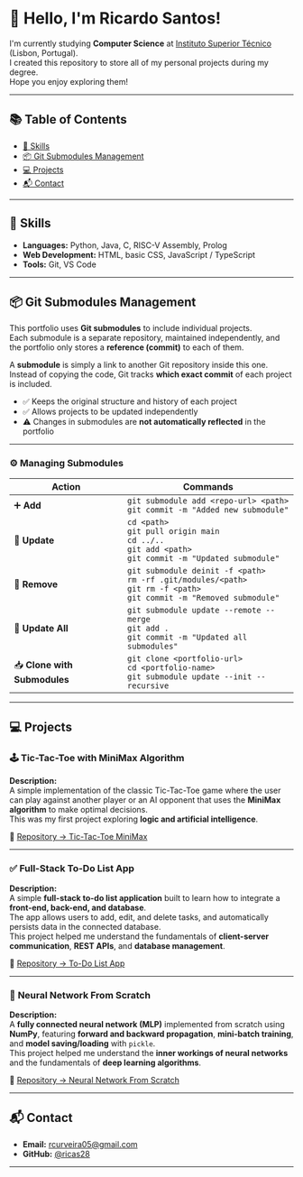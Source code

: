# 👋 Hello, I'm Ricardo Santos!

I'm currently studying **Computer Science** at [Instituto Superior Técnico](https://tecnico.ulisboa.pt/pt/) (Lisbon, Portugal).  
I created this repository to store all of my personal projects during my degree.  
Hope you enjoy exploring them!

---

## 📚 Table of Contents
- [🧠 Skills](#-skills)
- [📦 Git Submodules Management](#-git-submodules-management)
- [💻 Projects](#-projects)
- [📬 Contact](#-contact)

---

## 🧠 Skills
- **Languages:** Python, Java, C, RISC-V Assembly, Prolog
- **Web Development:** HTML, basic CSS, JavaScript / TypeScript  
- **Tools:** Git, VS Code  

---

## 📦 Git Submodules Management

This portfolio uses **Git submodules** to include individual projects.  
Each submodule is a separate repository, maintained independently, and the portfolio only stores a **reference (commit)** to each of them.

A **submodule** is simply a link to another Git repository inside this one.  
Instead of copying the code, Git tracks **which exact commit** of each project is included.

- ✅ Keeps the original structure and history of each project  
- ✅ Allows projects to be updated independently  
- ⚠️ Changes in submodules are **not automatically reflected** in the portfolio  

---

### ⚙️ Managing Submodules

| Action | Commands |
|--------|-----------|
| ➕ **Add** | `git submodule add <repo-url> <path>`<br>`git commit -m "Added new submodule"` |
| 🔁 **Update** | `cd <path>`<br>`git pull origin main`<br>`cd ../..`<br>`git add <path>`<br>`git commit -m "Updated submodule"` |
| 🧹 **Remove** | `git submodule deinit -f <path>`<br>`rm -rf .git/modules/<path>`<br>`git rm -f <path>`<br>`git commit -m "Removed submodule"` |
| 🔄 **Update All** | `git submodule update --remote --merge`<br>`git add .`<br>`git commit -m "Updated all submodules"` |
| 📥 **Clone with Submodules** | `git clone <portfolio-url>`<br>`cd <portfolio-name>`<br>`git submodule update --init --recursive` |

---

## 💻 Projects

### 🕹️ **Tic-Tac-Toe with MiniMax Algorithm**
**Description:**  
A simple implementation of the classic Tic-Tac-Toe game where the user can play against another player or an AI opponent that uses the **MiniMax algorithm** to make optimal decisions.  
This was my first project exploring **logic and artificial intelligence**.

🔗 [Repository → Tic-Tac-Toe MiniMax](https://github.com/ricas28/Tic-Tac-Toe-MiniMax-)

---

### ✅ **Full-Stack To-Do List App**
**Description:**  
A simple **full-stack to-do list application** built to learn how to integrate a **front-end, back-end, and database**.  
The app allows users to add, edit, and delete tasks, and automatically persists data in the connected database.  
This project helped me understand the fundamentals of **client-server communication**, **REST APIs**, and **database management**.

🔗 [Repository → To-Do List App](https://github.com/ricas28/To-Do-list)

---

### 🧠 **Neural Network From Scratch**  
**Description:**  
A **fully connected neural network (MLP)** implemented from scratch using **NumPy**, featuring **forward and backward propagation**, **mini-batch training**, and **model saving/loading** with `pickle`.  
This project helped me understand the **inner workings of neural networks** and the fundamentals of **deep learning algorithms**.  

🔗 [Repository → Neural Network From Scratch](https://github.com/ricas28/Neural-Network-from-Scratch)

---

## 📬 Contact
- **Email:** rcurveira05@gmail.com  
- **GitHub:** [@ricas28](https://github.com/ricas28)

---
